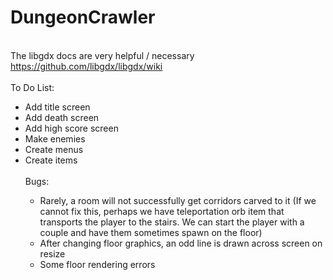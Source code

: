 # DungeonCrawler
<br>The libgdx docs are very helpful / necessary
<br>https://github.com/libgdx/libgdx/wiki
<br>
<br>To Do List:
<ul><li>Add title screen</li>
<li>Add death screen</li>
<li>Add high score screen</li>
<li>Make enemies</li>
<li>Create menus</li>
<li>Create items</li>
<br>Bugs:
<ul>
<li>Rarely, a room will not successfully get corridors carved to it (If we cannot fix this, perhaps we have teleportation orb item that transports the player to the stairs. We can start the player with a couple and have them sometimes spawn on the floor)</li>
<li>After changing floor graphics, an odd line is drawn across screen on resize</li>
<li>Some floor rendering errors</li></ul>


